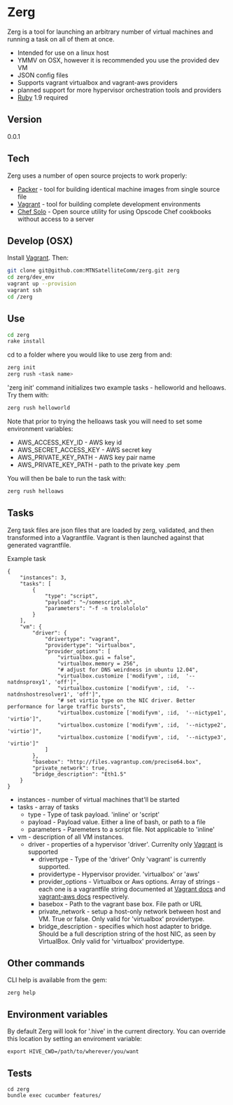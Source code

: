 Zerg
=========

Zerg is a tool for launching an arbitrary number of virtual machines and running a task on all of them at once. 

  - Intended for use on a linux host
  - YMMV on OSX, however it is recommended you use the provided dev VM
  - JSON config files
  - Supports vagrant virtualbox and vagrant-aws providers
  - planned support for more hypervisor orchestration tools and providers
  - [Ruby] 1.9 required

Version
----

0.0.1

Tech
-----------

Zerg uses a number of open source projects to work properly:

* [Packer] - tool for building identical machine images from single source file
* [Vagrant] - tool for building complete development environments
* [Chef Solo] - Open source utility for using Opscode Chef cookbooks without access to a server

Develop (OSX)
--------------
Install [Vagrant]. Then:

```sh
git clone git@github.com:MTNSatelliteComm/zerg.git zerg
cd zerg/dev_env
vagrant up --provision
vagrant ssh
cd /zerg
```

Use
--------------

```sh
cd zerg
rake install
```

cd to a folder where you would like to use zerg from and:

```sh
zerg init
zerg rush <task name>
```

'zerg init' command initializes two example tasks - helloworld and helloaws. Try them with:

```sh
zerg rush helloworld
```

Note that prior to trying the helloaws task you will need to set some environment variables:

- AWS_ACCESS_KEY_ID - AWS key id
- AWS_SECRET_ACCESS_KEY - AWS secret key
- AWS_PRIVATE_KEY_PATH - AWS key pair name
- AWS_PRIVATE_KEY_PATH - path to the private key .pem

You will then be bale to run the task with:

```sh
zerg rush helloaws
```

Tasks
--------------
Zerg task files are json files that are loaded by zerg, validated, and then transformed into a Vagrantfile. Vagrant is then launched against that generated vagrantfile.

Example task

```
{
    "instances": 3,
    "tasks": [
        {
            "type": "script",
            "payload": "~/somescript.sh",
            "parameters": "-f -n trololololo"
        }        
    ],
    "vm": {
        "driver": {
            "drivertype": "vagrant",
            "providertype": "virtualbox",
            "provider_options": [
                "virtualbox.gui = false",
                "virtualbox.memory = 256",
                "# adjust for DNS weirdness in ubuntu 12.04",
                "virtualbox.customize ['modifyvm', :id,  '--natdnsproxy1', 'off']",
                "virtualbox.customize ['modifyvm', :id,  '--natdnshostresolver1', 'off']",
                "# set virtio type on the NIC driver. Better performance for large traffic bursts",
                "virtualbox.customize ['modifyvm', :id,  '--nictype1', 'virtio']",
                "virtualbox.customize ['modifyvm', :id,  '--nictype2', 'virtio']",
                "virtualbox.customize ['modifyvm', :id,  '--nictype3', 'virtio']"
            ]
        },
        "basebox": "http://files.vagrantup.com/precise64.box",
        "private_network": true,
        "bridge_description": "Eth1.5"
    }
}
```

- instances - number of virtual machines that'll be started
- tasks - array of tasks
    - type - Type of task payload. 'inline' or 'script'
    - payload - Payload value. Either a line of bash, or path to a file
    - parameters - Paremeters to a script file. Not applicable to 'inline'
- vm - description of all VM instances.
    - driver - properties of a hypervisor 'driver'. Currenlty only [Vagrant] is supported
        - drivertype - Type of the 'driver' Only 'vagrant' is currently supported.
        - providertype - Hypervisor provider. 'virtualbox' or 'aws'
        - provider_options - Virtualbox or Aws options. Array of strings - each one is a vagrantfile string documented at [Vagrant docs] and [vagrant-aws docs] respectively.
        - basebox - Path to the vagrant base box. File path or URL
        - private_network - setup a host-only network between host and VM. True or false. Only valid for 'virtualbox' providertype.
        - bridge_description - specifies which host adapter to bridge. Should be a full description string of the host NIC, as seen by VirtualBox. Only valid for 'virtualbox' providertype.


Other commands
--------------
CLI help is available from the gem:

```
zerg help
```

Environment variables
--------------
By default Zerg will look for '.hive' in the current directory. You can override this location by setting an enviroment variable:

```
export HIVE_CWD=/path/to/wherever/you/want
```

Tests
--------------

```
cd zerg
bundle exec cucumber features/
```

[Vagrant]:http://wwww.vagrantup.com
[Vagrant docs]:http://docs.vagrantup.com/v2/virtualbox/configuration.html
[vagrant-aws docs]:https://github.com/mitchellh/vagrant-aws
[Packer]:http://www.packer.io
[Chef Solo]:http://docs.opscode.com/chef_solo.html
[Ruby]:https://www.ruby-lang.org